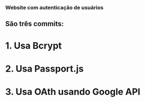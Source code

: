 ### Website com autenticação de usuários

## São três commits:

# 1. Usa Bcrypt

# 2. Usa Passport.js

# 3. Usa OAth usando Google API
